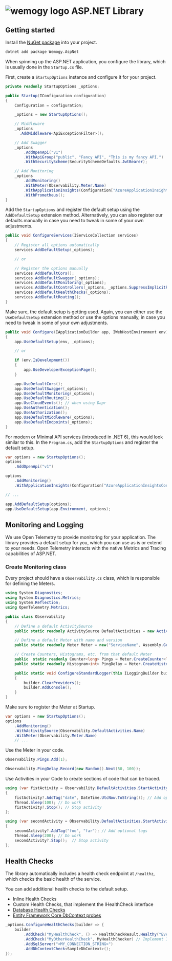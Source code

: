 # ![wemogy logo](https://wemogyimages.blob.core.windows.net/logos/wemogy-github-tiny.png) ASP.NET Library

## Getting started

Install the [NuGet package](https://www.nuget.org/packages/Wemogy.AspNet) into your project.

```bash
dotnet add package Wemogy.AspNet
```

When spinning up the ASP.NET application, you configure the library, which is usually done in the `Startup.cs` file.

First, create a `StartupOptions` instance and configure it for your project.

```csharp
private readonly StartupOptions _options;

public Startup(IConfiguration configuration)
{
    Configuration = configuration;

    _options = new StartupOptions();

    // Middleware
    _options
      .AddMiddleware<ApiExceptionFilter>();

    // Add Swagger
    _options
        .AddOpenApi("v1")
        .WithApiGroup("public", "Fancy API", "This is my fancy API.")
        .WithSecurityScheme(SecuritySchemeDefaults.JwtBearer);

    // Add Monitoring
    _options
        .AddMonitoring()
        .WithMeter(Observability.Meter.Name)
        .WithApplicationInsights(Configuration["AzureApplicationInsightsConnectionString"])
        .WithPrometheus();
}
```

Add the `StartupOptions` and register the default setup using the `AddDefaultSetup` extension method. Alternatively, you can also register our defaults manually in case you need to tweak in some of your own adjustments.

```csharp
public void ConfigureServices(IServiceCollection services)
{
    // Register all options automatically
    services.AddDefaultSetup(_options);

    // or

    // Register the options manually
    services.AddDefaultCors();
    services.AddDefaultSwagger(_options);
    services.AddDefaultMonitoring(_options);
    services.AddDefaultControllers(_options, _options.SuppressImplicitRequiredAttributeForNonNullableReferenceTypes);
    services.AddDefaultHealthChecks(_options);
    services.AddDefaultRouting();
}
```

Make sure, the default setup is getting used. Again, you can either use the `UseDefaultSetup` extension method or use the options manually, in case you need to tweak in some of your own adjustments.

```csharp
public void Configure(IApplicationBuilder app, IWebHostEnvironment env)
{
    app.UseDefaultSetup(env, _options);

    // or

    if (env.IsDevelopment())
    {
        app.UseDeveloperExceptionPage();
    }

    app.UseDefaultCors();
    app.UseDefaultSwagger(_options);
    app.UseDefaultMonitoring(_options);
    app.UseDefaultRouting();
    app.UseCloudEvents(); // when using Dapr
    app.UseAuthentication();
    app.UseAuthorization();
    app.UseDefaultMiddleware(_options);
    app.UseDefaultEndpoints(_options);
}
```

For modern or Minimal API services (introduced in .NET 6), this would look similar to this. In the `Program.cs`, add the `StartupOptions` and register the default setup.

```csharp
var options = new StartupOptions();
options
    .AddOpenApi("v1")

options
    .AddMonitoring()
    .WithApplicationInsights(Configuration["AzureApplicationInsightsConnectionString"])

// ...

app.AddDefaultSetup(options);
app.UseDefaultSetup(app.Environment, options);
```

## Monitoring and Logging

We use Open Telemetry to provide monitoring for your application. The library provides a default setup for you, which you can use as is or extend to your needs. Open Telemetry interacts with the native Metrics and Tracing capabilities of ASP.NET.

### Create Monitoring class

Every project should have a `Observability.cs` class, which is responsible for defining the Meters.

```csharp
using System.Diagnostics;
using System.Diagnostics.Metrics;
using System.Reflection;
using OpenTelemetry.Metrics;

public class Observability
{
    // Define a default ActivitySource
    public static readonly ActivitySource DefaultActivities = new ActivitySource("ServiceName");

    // Define a default Meter with name and version
    public static readonly Meter Meter = new("ServiceName", Assembly.GetExecutingAssembly().GetName().Version?.ToString() ?? "0.0.0");

    // Create Counters, Histograms, etc. from that default Meter
    public  static readonly Counter<long> Pings = Meter.CreateCounter<long>("service_countername", description: "Total number of pings");
    public static readonly Histogram<int> PingDelay = Meter.CreateHistogram<int>("service_histgramname", "ms", "Think time in ms for a ping");

    public static void ConfigureStandardLogger(this ILoggingBuilder builder)
    {
        builder.ClearProviders();
        builder.AddConsole();
    }
}
```

Make sure to register the Meter at Startup.

```csharp
var options = new StartupOptions();
options
    .AddMonitoring()
    .WithActivitySource(Observability.DefaultActivities.Name)
    .WithMeter(Observability.Meter.Name)
    // ...
```

Use the Meter in your code.

```csharp
Observability.Pings.Add(1);

Observability.PingDelay.Record(new Random().Next(50, 100));
```

Use Activities in your Code to create sections of code that can be traced.

```csharp
using (var fistActivity = Observability.DefaultActivities.StartActivity("First section"))
{
    fistActivity?.AddTag("date", DateTime.UtcNow.ToString()); // Add optional tags
    Thread.Sleep(100); // Do work
    fistActivity?.Stop(); // Stop activity
};

using (var secondActivity = Observability.DefaultActivities.StartActivity("Second section"))
{
    secondActivity?.AddTag("foo", "far"); // Add optional tags
    Thread.Sleep(200); // Do work
    secondActivity?.Stop();  // Stop activity
};
```

## Health Checks

The library automatically includes a health check endpoint at `/healthz`, which checks the basic health of the service.

You can add additional health checks to the default setup.

- Inline Health Checks
- Custom Health Checks, that implement the IHealthCheck interface
- [Database Health Checks](https://learn.microsoft.com/en-us/aspnet/core/host-and-deploy/health-checks?view=aspnetcore-6.0#database-probe)
- [Entity Framework Core DbContext probes](https://learn.microsoft.com/en-us/aspnet/core/host-and-deploy/health-checks?view=aspnetcore-6.0#entity-framework-core-dbcontext-probe)

```csharp
_options.ConfigureHealthChecks(builder => {
    builder
        .AddCheck("MyHealthCheck", () => HealthCheckResult.Healthy("Everything is fine.")
        .AddCheck("MyOtherHealthCheck", MyHealthChecker) // Implement IHealthCheck
        .AddSqlServer("<MY_CONNECTION_STRING>")
        .AddDbContextCheck<SampleDbContext>();
});
```
